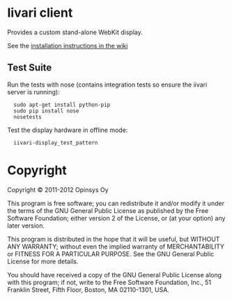 Iivari client
=============
Provides a custom stand-alone WebKit display.

See the [installation instructions in the wiki](/opinsys/iivari/wiki/Client-installation-instructions)


Test Suite
----------

Run the tests with nose (contains integration tests so ensure the iivari server is running):

      sudo apt-get install python-pip
      sudo pip install nose
      nosetests

Test the display hardware in offline mode:

      iivari-display_test_pattern


Copyright
=========

Copyright © 2011-2012 Opinsys Oy

This program is free software; you can redistribute it and/or modify it
under the terms of the GNU General Public License as published by the
Free Software Foundation; either version 2 of the License, or (at your
option) any later version.

This program is distributed in the hope that it will be useful, but
WITHOUT ANY WARRANTY; without even the implied warranty of
MERCHANTABILITY or FITNESS FOR A PARTICULAR PURPOSE. See the GNU General
Public License for more details.

You should have received a copy of the GNU General Public License along
with this program; if not, write to the Free Software Foundation, Inc.,
51 Franklin Street, Fifth Floor, Boston, MA 02110-1301, USA.

